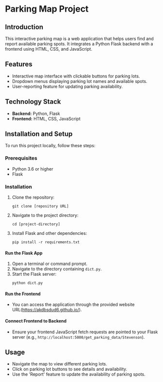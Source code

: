 
# Parking Map Project

## Introduction
This interactive parking map is a web application that helps users find and report available parking spots. It integrates a Python Flask backend with a frontend using HTML, CSS, and JavaScript.

## Features
- Interactive map interface with clickable buttons for parking lots.
- Dropdown menus displaying parking lot names and available spots.
- User-reporting feature for updating parking availability.

## Technology Stack
- **Backend:** Python, Flask
- **Frontend:** HTML, CSS, JavaScript

## Installation and Setup
To run this project locally, follow these steps:

### Prerequisites
- Python 3.6 or higher
- Flask

### Installation
1. Clone the repository:
   ```
   git clone [repository URL]
   ```
2. Navigate to the project directory:
   ```
   cd [project-directory]
   ```
3. Install Flask and other dependencies:
   ```
   pip install -r requirements.txt
   ```

#### Run the Flask App
1. Open a terminal or command prompt.
2. Navigate to the directory containing `dict.py`.
3. Start the Flask server:
   ```
   python dict.py
   ```

#### Run the Frontend
- You can access the application through the provided website URL(https://akdbsdud6.github.io/).

#### Connect Frontend to Backend
- Ensure your frontend JavaScript fetch requests are pointed to your Flask server (e.g., `http://localhost:5000/get_parking_data/Stevenson`).

## Usage
- Navigate the map to view different parking lots.
- Click on parking lot buttons to see details and availability.
- Use the 'Report' feature to update the availability of parking spots.
